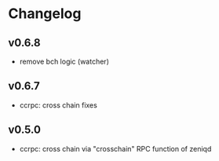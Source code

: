 # Changelog

## v0.6.8

* remove bch logic (watcher)

## v0.6.7

* ccrpc: cross chain fixes

## v0.5.0

* ccrpc: cross chain via "crosschain" RPC function of zeniqd

